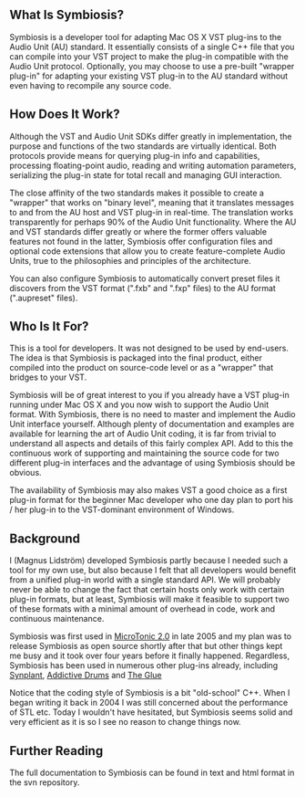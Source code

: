 ## What Is Symbiosis? ##

Symbiosis is a developer tool for adapting Mac OS X VST plug-ins to the Audio Unit (AU) standard. It essentially consists of a single C++ file that you can compile into your VST project to make the plug-in compatible with the Audio Unit protocol. Optionally, you may choose to use a pre-built "wrapper plug-in" for adapting your existing VST plug-in to the AU standard without even having to recompile any source code.

## How Does It Work? ##

Although the VST and Audio Unit SDKs differ greatly in implementation, the purpose and functions of the two standards are virtually identical. Both protocols provide means for querying plug-in info and capabilities, processing floating-point audio, reading and writing automation parameters, serializing the plug-in state for total recall and managing GUI interaction.

The close affinity of the two standards makes it possible to create a "wrapper" that works on "binary level", meaning that it translates messages to and from the AU host and VST plug-in in real-time. The translation works transparently for perhaps 90% of the Audio Unit functionality. Where the AU and VST standards differ greatly or where the former offers valuable features not found in the latter, Symbiosis offer configuration files and optional code extensions that allow you to create feature-complete Audio Units, true to the philosophies and principles of the architecture.

You can also configure Symbiosis to automatically convert preset files it discovers from the VST format (".fxb" and ".fxp" files) to the AU format (".aupreset" files).

## Who Is It For? ##

This is a tool for developers. It was not designed to be used by end-users. The idea is that Symbiosis is packaged into the final product, either compiled into the product on source-code level or as a "wrapper" that bridges to your VST.

Symbiosis will be of great interest to you if you already have a VST plug-in running under Mac OS X and you now wish to support the Audio Unit format. With Symbiosis, there is no need to master and implement the Audio Unit interface yourself. Although plenty of documentation and examples are available for learning the art of Audio Unit coding, it is far from trivial to understand all aspects and details of this fairly complex API. Add to this the continuous work of supporting and maintaining the source code for two different plug-in interfaces and the advantage of using Symbiosis should be obvious.

The availability of Symbiosis may also makes VST a good choice as a first plug-in format for the beginner Mac developer who one day plan to port his / her plug-in to the VST-dominant environment of Windows.

## Background ##

I (Magnus Lidström) developed Symbiosis partly because I needed such a tool for my own use, but also because I felt that all developers would benefit from a unified plug-in world with a single standard API. We will probably never be able to change the fact that certain hosts only work with certain plug-in formats, but at least, Symbiosis will make it feasible to support two of these formats with a minimal amount of overhead in code, work and continuous maintenance.

Symbiosis was first used in [MicroTonic 2.0](http://www.soniccharge.com/mtonic) in late 2005 and my plan was to release Symbiosis as open source shortly after that but other things kept me busy and it took over four years before it finally happened. Regardless, Symbiosis has been used in numerous other plug-ins already, including [Synplant](http://www.soniccharge.com/synplant), [Addictive Drums](http://www.xlnaudio.com) and [The Glue](http://www.cytomic.com/)

Notice that the coding style of Symbiosis is a bit "old-school" C++. When I began writing it back in 2004 I was still concerned about the performance of STL etc. Today I wouldn't have hesitated, but Symbiosis seems solid and very efficient as it is so I see no reason to change things now.

## Further Reading ##

The full documentation to Symbiosis can be found in text and html format in the svn repository.